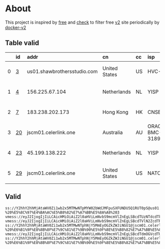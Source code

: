 
# About

This project is inspired by [free](https://github.com/freefq/free) and [check](https://github.com/yeahwu/check) to filter free [v2](https://github.com/v2fly/v2ray-core) site periodically by [docker-v2](https://hub.docker.com/r/v2ray/official)

    

## Table valid
|    | id                   | addr                        | cn            | cc   | isp              | ip                                    | chatgpt          |
|---:|:---------------------|:----------------------------|:--------------|:-----|:-----------------|:--------------------------------------|:-----------------|
|  0 | [3](config/3.json)   | us01.shawbrothersstudio.com | United States | US   | HVC-AS           | 38.180.5.0                            | Yes (Region: US) |
|  1 | [4](config/4.json)   | 156.225.67.104              | Netherlands   | NL   | YISP B.V.        | 154.84.1.44                           | Yes (Region: NL) |
|  2 | [7](config/7.json)   | 183.238.202.173             | Hong Kong     | HK   | CNSERVERS        | 156.227.19.218                        | Yes (Region: US) |
|  3 | [20](config/20.json) | jscm01.celerlink.one        | Australia     | AU   | ORACLE-BMC-31898 | 158.178.140.68                        | Yes (Region: AU) |
|  4 | [23](config/23.json) | 45.199.138.222              | Netherlands   | NL   | YISP B.V.        | 154.84.1.122                          | Yes (Region: NL) |
|  5 | [29](config/29.json) | jscm01.celerlink.one        | United States | US   | NATOLAB          | 2602:feda:30:ae86:34d1:b7ff:fe01:814e | Yes (Region: US) |

## Valid
```
ss://Y2hhY2hhMjAtaWV0Zi1wb2x5MTMwNTpMYW02bWdJMFpuSXFUNDU5Q1RUT0pS@us01.shawbrothersstudio.com:19922#github.com/freefq%20-%20%E5%8C%97%E4%BA%AC%E5%B8%82%E7%A7%BB%E5%8A%A8%203
vmess://eyJ2IjogIjIiLCAicHMiOiAiZ2l0aHViLmNvbS9mcmVlZnEgLSBcdTUzNTdcdTk3NWUgIDQiLCAiYWRkIjogIjE1Ni4yMjUuNjcuMTA0IiwgInBvcnQiOiAzMDAwMCwgImlkIjogIjI5YTVkNDhlLTI0ZjEtNDhmZC1hNWUxLTlhNDZjYjMxMDMyZiIsICJhaWQiOiA2NCwgInNjeSI6ICJhdXRvIiwgIm5ldCI6ICJ3cyIsICJob3N0IjogInd3dy40MTc1ODExMi54eXoiLCAicGF0aCI6ICIvcGF0aC8xNjk2OTQ0ODA2OTYxIiwgInRscyI6ICJ0bHMifQ==
vmess://eyJ2IjogIjIiLCAicHMiOiAiZ2l0aHViLmNvbS9mcmVlZnEgLSBcdTVlN2ZcdTRlMWNcdTc3MDFcdTc5ZmJcdTUyYTggNyIsICJhZGQiOiAiMTgzLjIzOC4yMDIuMTczIiwgInBvcnQiOiAiNTE5MDQiLCAiaWQiOiAiNDE4MDQ4YWYtYTI5My00Yjk5LTliMGMtOThjYTM1ODBkZDI0IiwgImFpZCI6ICI2NCIsICJzY3kiOiAiYXV0byIsICJuZXQiOiAidGNwIiwgInR5cGUiOiAibm9uZSIsICJob3N0IjogIiIsICJwYXRoIjogIi8iLCAidGxzIjogIiIsICJzbmkiOiAiIiwgImFscG4iOiAiIn0=
ss://Y2hhY2hhMjAtaWV0Zi1wb2x5MTMwNTphNjY5MmEyOGZkZWJiNGU1@jscm01.celerlink.one:41033#github.com/freefq%20-%20%E6%B1%9F%E8%8B%8F%E7%9C%81%E7%9B%90%E5%9F%8E%E5%B8%82%E7%A7%BB%E5%8A%A8%2020
vmess://eyJ2IjogIjIiLCAicHMiOiAiZ2l0aHViLmNvbS9mcmVlZnEgLSBcdTdmOGVcdTU2ZmRcdTUyYTBcdTUyMjlcdTc5OGZcdTVjM2NcdTRlOWFcdTVkZGVcdTU3MjNcdTRmNTVcdTU4NWVNVUxUQUNPTVx1NjczYVx1NjIzZiAyMyIsICJhZGQiOiAiNDUuMTk5LjEzOC4yMjIiLCAicG9ydCI6IDMwMDAwLCAiaWQiOiAiNGVjMGFlNjItZGUwOS00MDI5LTkwNGEtMDMxM2Q0NjI4ZWNmIiwgImFpZCI6IDY0LCAic2N5IjogImF1dG8iLCAibmV0IjogIndzIiwgImhvc3QiOiAid3d3LjE5MjI5MzYyLnh5eiIsICJwYXRoIjogIi9wYXRoLzE2OTYyNTE2OTMwNDgiLCAidGxzIjogInRscyJ9
ss://Y2hhY2hhMjAtaWV0Zi1wb2x5MTMwNTphNjY5MmEyOGZkZWJiNGU1@jscm01.celerlink.one:41026#github.com/freefq%20-%20%E6%B1%9F%E8%8B%8F%E7%9C%81%E7%9B%90%E5%9F%8E%E5%B8%82%E7%A7%BB%E5%8A%A8%2029
```

